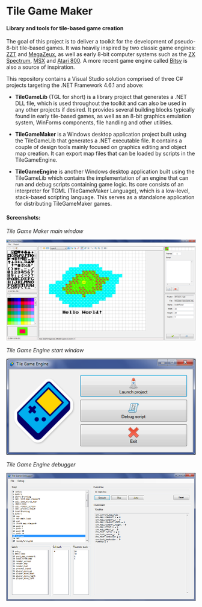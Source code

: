 # Tile Game Maker
#### Library and tools for tile-based game creation

The goal of this project is to deliver a toolkit for the development of pseudo-8-bit tile-based games. It was heavily inspired by two classic game engines: [ZZT](https://museumofzzt.com/) and [MegaZeux](https://vault.digitalmzx.net/index.php), as well as early 8-bit computer systems such as the [ZX Spectrum](https://en.wikipedia.org/wiki/ZX_Spectrum), [MSX](https://en.wikipedia.org/wiki/MSX) and [Atari 800](https://en.wikipedia.org/wiki/Atari_8-bit_family). A more recent game engine called [Bitsy](https://ledoux.itch.io/bitsy) is also a source of inspiration.

This repository contains a Visual Studio solution comprised of three C# projects targeting the .NET Framework 4.6.1 and above:

- **TileGameLib** (TGL for short) is a library project that generates a .NET DLL file, which is used throughout the toolkit and can also be used in any other projects if desired. It provides several building blocks typically found in early tile-based games, as well as an 8-bit graphics emulation system, WinForms components, file handling and other utilities.

- **TileGameMaker** is a Windows desktop application project built using the TileGameLib that generates a .NET executable file. It contains a couple of design tools mainly focused on graphics editing and object map creation. It can export map files that can be loaded by scripts in the TileGameEngine.

- **TileGameEngine** is another Windows desktop application built using the TileGameLib which contains the implementation of an engine that can run and debug scripts containing game logic. Its core consists of an interpreter for TGML (TileGameMaker Language), which is a low-level, stack-based scripting language. This serves as a standalone application for distributing TileGameMaker games.

#### Screenshots:

*Tile Game Maker main window*

<img src="/Screenshots/tile_game_maker.png?raw=true" />

*Tile Game Engine start window*

<img src="/Screenshots/engine_start.png?raw=true" />

*Tile Game Engine debugger*

<img src="/Screenshots/engine_debugger.png?raw=true" />
